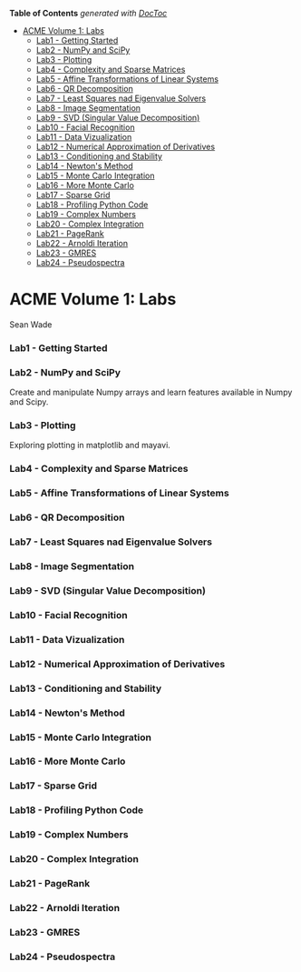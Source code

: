 <!-- START doctoc generated TOC please keep comment here to allow auto update -->
<!-- DON'T EDIT THIS SECTION, INSTEAD RE-RUN doctoc TO UPDATE -->
**Table of Contents**  *generated with [DocToc](https://github.com/thlorenz/doctoc)*

- [ACME Volume 1: Labs](#acme-volume-1-labs)
    - [Lab1 - Getting Started](#lab1---getting-started)
    - [Lab2 - NumPy and SciPy](#lab2---numpy-and-scipy)
    - [Lab3 - Plotting](#lab3---plotting)
    - [Lab4 - Complexity and Sparse Matrices](#lab4---complexity-and-sparse-matrices)
    - [Lab5 - Affine Transformations of Linear Systems](#lab5---affine-transformations-of-linear-systems)
    - [Lab6 - QR Decomposition](#lab6---qr-decomposition)
    - [Lab7 - Least Squares nad Eigenvalue Solvers](#lab7---least-squares-nad-eigenvalue-solvers)
    - [Lab8 - Image Segmentation](#lab8---image-segmentation)
    - [Lab9 - SVD (Singular Value Decomposition)](#lab9---svd-singular-value-decomposition)
    - [Lab10 - Facial Recognition](#lab10---facial-recognition)
    - [Lab11 - Data Vizualization](#lab11---data-vizualization)
    - [Lab12 - Numerical Approximation of Derivatives](#lab12---numerical-approximation-of-derivatives)
    - [Lab13 - Conditioning and Stability](#lab13---conditioning-and-stability)
    - [Lab14 - Newton's Method](#lab14---newtons-method)
    - [Lab15 - Monte Carlo Integration](#lab15---monte-carlo-integration)
    - [Lab16 - More Monte Carlo](#lab16---more-monte-carlo)
    - [Lab17 - Sparse Grid](#lab17---sparse-grid)
    - [Lab18 - Profiling Python Code](#lab18---profiling-python-code)
    - [Lab19 - Complex Numbers](#lab19---complex-numbers)
    - [Lab20 - Complex Integration](#lab20---complex-integration)
    - [Lab21 - PageRank](#lab21---pagerank)
    - [Lab22 - Arnoldi Iteration](#lab22---arnoldi-iteration)
    - [Lab23 - GMRES](#lab23---gmres)
    - [Lab24 - Pseudospectra](#lab24---pseudospectra)

<!-- END doctoc generated TOC please keep comment here to allow auto update -->

# ACME Volume 1: Labs
Sean Wade

### Lab1 - Getting Started


### Lab2 - NumPy and SciPy

Create and manipulate Numpy arrays and learn features available in Numpy and Scipy.

### Lab3 - Plotting

Exploring plotting in matplotlib and mayavi.

### Lab4 - Complexity and Sparse Matrices

### Lab5 - Affine Transformations of Linear Systems

### Lab6 - QR Decomposition

### Lab7 - Least Squares nad Eigenvalue Solvers

### Lab8 - Image Segmentation

### Lab9 - SVD (Singular Value Decomposition)

### Lab10 - Facial Recognition

### Lab11 - Data Vizualization

### Lab12 - Numerical Approximation of Derivatives

### Lab13 - Conditioning and Stability

### Lab14 - Newton's Method

### Lab15 - Monte Carlo Integration

### Lab16 - More Monte Carlo

### Lab17 - Sparse Grid

### Lab18 - Profiling Python Code

### Lab19 - Complex Numbers

### Lab20 - Complex Integration

### Lab21 - PageRank

### Lab22 - Arnoldi Iteration

### Lab23 - GMRES

### Lab24 - Pseudospectra
